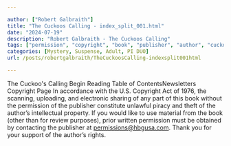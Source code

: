 ```yaml
---

author: ["Robert Galbraith"]
title: "The Cuckoos Calling - index_split_001.html"
date: "2024-07-19"
description: "Robert Galbraith - The Cuckoos Calling"
tags: ["permission", "copyright", "book", "publisher", "author", "cuckoo", "calling", "begin", "reading", "table", "contentsnewsletters", "page", "accordance", "act", "scanning", "uploading", "electronic", "sharing", "part", "without", "constitute", "unlawful", "piracy", "theft", "intellectual"]
categories: [Mystery, Suspense, Adult, PI DUO]
url: /posts/robertgalbraith/TheCuckoosCalling-indexsplit001html

---
```



The Cuckoo's Calling
Begin Reading
Table of ContentsNewsletters
Copyright Page
In accordance with the U.S. Copyright Act of 1976, the scanning, uploading, and electronic sharing of any part of this book without the permission of the publisher constitute unlawful piracy and theft of the author’s intellectual property. If you would like to use material from the book (other than for review purposes), prior written permission must be obtained by contacting the publisher at permissions@hbgusa.com. Thank you for your support of the author’s rights.
